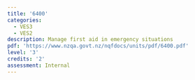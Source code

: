 ```yaml
---
title: '6400'
categories:
  - VES3
  - VES2
description: Manage first aid in emergency situations
pdf: 'https://www.nzqa.govt.nz/nqfdocs/units/pdf/6400.pdf'
level: '3'
credits: '2'
assessment: Internal
---
```


